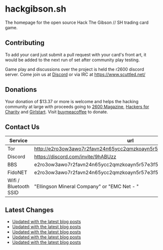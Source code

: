 # hackgibson.sh
The homepage for the open source Hack The Gibson // SH trading card game.


## Contributing

To add your card just submit a pull request with your card's front art, it would be added to the next run of set after community play testing.

Game play and discussions over the project is held the r2600 discord server. Come join us at [Discord](https://discord.com/invite/9hABUzz) or via IRC at https://www.scuttled.net/


## Donations

Your donation of $13.37 or more is welcome and helps the hacking community at large with proceeds going to [2600 Magazine](https://2600.com/), [Hackers for Charity](https://hackersforcharity.org) and [Girlstart](https://girlstart.org).  Visit [buymeacoffee](https://www.buymeacoffee.com/hackgibson.sh) to donate.


## Contact Us

Service | url
-|-
Tor | http://e2ro3ow3awo7r2favn24n65ycc2qmzkoayn5r57e3f56nvjwdcgg32ad.onion
Discord | https://discord.com/invite/9hABUzz
BBS | e2ro3ow3awo7r2favn24n65ycc2qmzkoayn5r57e3f56nvjwdcgg32ad.onion:23
FidoNET | e2ro3ow3awo7r2favn24n65ycc2qmzkoayn5r57e3f56nvjwdcgg32ad.onion:24554
Wifi / Bluetooth SSID | "Ellingson Mineral Company" or "EMC Net - <fidonet address>"

## Latest Changes
<!-- BLOG-POST-LIST:START -->
- [Updated with the latest blog posts](https://github.com/DFW2600/hackgibson.sh/commit/eeec9f5c8176b6644deb20e28ab6d0a8aefd56fa)
- [Updated with the latest blog posts](https://github.com/DFW2600/hackgibson.sh/commit/0b3b8cee92e05fefd666f2367a7095eb0bf778d4)
- [Updated with the latest blog posts](https://github.com/DFW2600/hackgibson.sh/commit/393b72ae332dfcb0d2d9993e020a76152c0bf90c)
- [Updated with the latest blog posts](https://github.com/DFW2600/hackgibson.sh/commit/9f8ed2eed43ced0e74517e32a6f83a7c5d37b798)
- [Updated with the latest blog posts](https://github.com/DFW2600/hackgibson.sh/commit/c0ea52320d18774de02b05767ef36c08bc9dcbfc)
<!-- BLOG-POST-LIST:END -->

